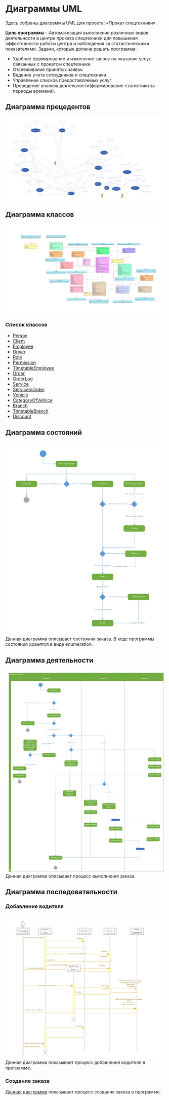 # Диаграммы UML
Здесь собраны диаграммы UML для проекта: «Прокат спецтехники».

**Цель программы** - Автоматизация выполнения различных видов деятельности в центре проката спецтехники для повышения эффективности работы центра и наблюдения за статистическими показателями. Задачи, которые должна решать программа:

- Удобное формирование и изменение заявок на оказание услуг, связанных с прокатом спецтехники
- Отслеживание принятых заявок
- Ведение учета сотрудников и спецтехники
- Управление списков предоставляемых услуг
- Проведение анализа деятельности(формирование статистики за периоды времени).

## Диаграмма прецедентов
![UseCaseDiagram](https://github.com/dedneded/UML-Diargam/blob/main/Images/UseCaseDiagram.png)
## Диаграмма классов
![ClassDiagram](https://github.com/dedneded/UML-Diargam/blob/main/Images/ClassDiagram.png)
### Список классов
- [Person](https://github.com/dedneded/UML-Diargam/blob/main/Information/Person.md)
- [Client](https://github.com/dedneded/UML-Diargam/blob/main/Information/Client.md)
- [Employee](https://github.com/dedneded/UML-Diargam/blob/main/Information/Employee.md)
- [Driver](https://github.com/dedneded/UML-Diargam/blob/main/Information/Driver.md)
- [Role](https://github.com/dedneded/UML-Diargam/blob/main/Information/Role.md)
- [Permission](https://github.com/dedneded/UML-Diargam/blob/main/Information/Permission.md)
- [TimetableEmployee](https://github.com/dedneded/UML-Diargam/blob/main/Information/TimetableEmployee.md)
- [Order](https://github.com/dedneded/UML-Diargam/blob/main/Information/Order.md)
- [OrderLog](https://github.com/dedneded/UML-Diargam/blob/main/Information/OrderLog.md)
- [Service](https://github.com/dedneded/UML-Diargam/blob/main/Information/Service.md)
- [ServiceInOrder](https://github.com/dedneded/UML-Diargam/blob/main/Information/ServiceInOrder.md)
- [Vehicle](https://github.com/dedneded/UML-Diargam/blob/main/Information/Vehicle.md)
- [CategoryOfVehilce](https://github.com/dedneded/UML-Diargam/blob/main/Information/CategoryOfVehicle.md)
- [Branch](https://github.com/dedneded/UML-Diargam/blob/main/Information/Branch.md)
- [TimetableBranch](https://github.com/dedneded/UML-Diargam/blob/main/Information/TimetableBranch.md)
- [Discount](https://github.com/dedneded/UML-Diargam/blob/main/Information/Discount.md)
## Диаграмма состояний
![StatechartDiagram](https://github.com/dedneded/UML-Diargam/blob/main/Images/statechart.png)
Данная диаграмма описывает состояния заказа. В коде программы состояния хранятся в виде enumeration.
## Диаграмма деятельности
![ActivityDiagram](https://github.com/dedneded/UML-Diargam/blob/main/Images/activity_diagram.png)
Данная диаграмма описывает процесс выполнения заказа.
## Диаграмма последовательности
### Добавление водителя
![SequenceDiagramAddDriver](https://github.com/dedneded/UML-Diargam/blob/main/Images/SequenceDiagram_AddDriver.png)
Данная диаграмма показывает процесс добавления водителя в программе.
### Создание заказа
[Данная диаграмма](https://github.com/dedneded/UML-Diargam/blob/main/Diagram/SequenceDiagram_AddOrder.vsdx) показывает процесс создания заказа в программе.


